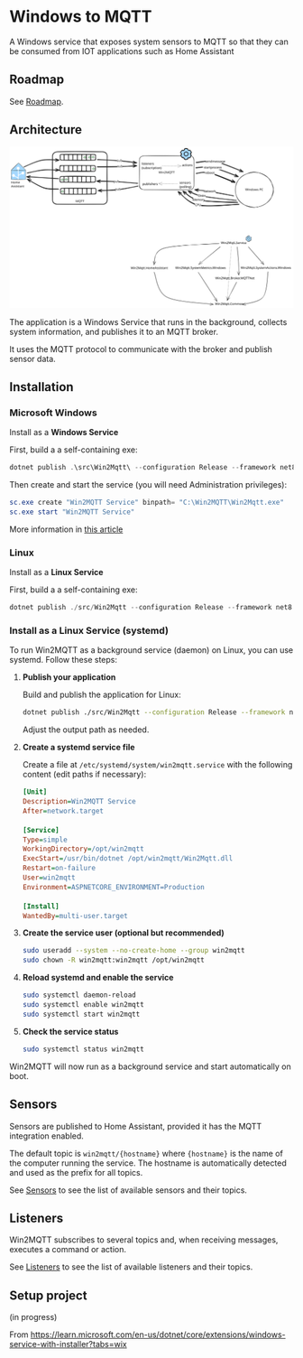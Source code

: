 # Windows to MQTT

A Windows service that exposes system sensors to MQTT so that they can be consumed from IOT applications such as Home Assistant

## Roadmap

See [Roadmap](./docs/Roadmap.md).

## Architecture

[![Architecture](./docs/architecture-2022-12-13-0943.svg)](./docs/architecture-2022-12-13-0943.excalidraw)

The application is a Windows Service that runs in the background, collects system information, and 
publishes it to an MQTT broker. 

It uses the MQTT protocol to communicate with the broker and publish sensor data.

## Installation

### Microsoft Windows

Install as a **Windows Service**

First, build a a self-containing exe:

```powershell
dotnet publish .\src\Win2Mqtt\ --configuration Release --framework net8.0-windows8.0 --runtime win-x64 --self-contained  --output c:\Win2MQTT
```

Then create and start the service (you will need Administration privileges):

```powershell
sc.exe create "Win2MQTT Service" binpath= "C:\Win2MQTT\Win2Mqtt.exe"
sc.exe start "Win2MQTT Service"
```

More information in [this article](https://learn.microsoft.com/en-us/dotnet/core/extensions/windows-service)

### Linux

Install as a **Linux Service**

First, build a a self-containing exe:

```powershell
dotnet publish ./src/Win2Mqtt --configuration Release --framework net8.0 --runtime linux-x64 --self-contained  --output ./publish
```

### Install as a Linux Service (systemd)

To run Win2MQTT as a background service (daemon) on Linux, you can use systemd. Follow these steps:

1. **Publish your application**

   Build and publish the application for Linux:
   
   ```bash
   dotnet publish ./src/Win2Mqtt --configuration Release --framework net8.0 --runtime linux-x64 --self-contained false --output /opt/win2mqtt
   ```
   
   Adjust the output path as needed.

2. **Create a systemd service file**

   Create a file at `/etc/systemd/system/win2mqtt.service` with the following content (edit paths if necessary):
   
   ```ini
   [Unit]
   Description=Win2MQTT Service
   After=network.target

   [Service]
   Type=simple
   WorkingDirectory=/opt/win2mqtt
   ExecStart=/usr/bin/dotnet /opt/win2mqtt/Win2Mqtt.dll
   Restart=on-failure
   User=win2mqtt
   Environment=ASPNETCORE_ENVIRONMENT=Production

   [Install]
   WantedBy=multi-user.target
   ```

3. **Create the service user (optional but recommended)**

   ```bash
   sudo useradd --system --no-create-home --group win2mqtt
   sudo chown -R win2mqtt:win2mqtt /opt/win2mqtt
   ```

4. **Reload systemd and enable the service**

   ```bash
   sudo systemctl daemon-reload
   sudo systemctl enable win2mqtt
   sudo systemctl start win2mqtt
   ```

5. **Check the service status**

   ```bash
   sudo systemctl status win2mqtt
   ```

Win2MQTT will now run as a background service and start automatically on boot.

## Sensors

Sensors are published to Home Assistant, provided it has the MQTT integration enabled.

The default topic is `win2mqtt/{hostname}` where `{hostname}` is the name of the computer running the service.
The hostname is automatically detected and used as the prefix for all topics.

See [Sensors](./docs/Sensors.md) to see the list of available sensors and their topics.

## Listeners

Win2MQTT subscribes to several topics and, when receiving messages, executes a command or action.

See [Listeners](./docs/Listeners.md) to see the list of available listeners and their topics.

## Setup project

(in progress)

From https://learn.microsoft.com/en-us/dotnet/core/extensions/windows-service-with-installer?tabs=wix